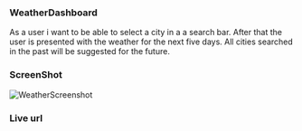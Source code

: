 ### WeatherDashboard
As a user i want to be able to select a city in a a search bar. After that the user is presented with the weather for the next five days. All cities searched in the past will be suggested for the future.

### ScreenShot

![WeatherScreenshot](https://user-images.githubusercontent.com/98436010/176809303-2bb7fff8-b7f7-4448-8ee9-8a2d9a045120.JPG)

### Live url 

